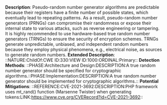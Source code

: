 **Description**: Pseudo-random number generator algorithms are predictable because their registers have a finite number of possible states, which eventually lead to repeating patterns. As a result, pseudo-random number generators (PRNGs) can compromise their randomness or expose their internal state to various attacks, such as reverse engineering or tampering. It is highly recommended to use hardware-based true random number generators (TRNGs) to ensure the security of encryption schemes. TRNGs generate unpredictable, unbiased, and independent random numbers because they employ physical phenomena, e.g., electrical noise, as sources to generate random numbers.
**Extended Description**: ::NATURE:ChildOf:CWE ID:330:VIEW ID:1000:ORDINAL:Primary::
**Detection Methods**: ::PHASE:Architecture and Design:DESCRIPTION:A true random number generator should be specified for cryptographic algorithms.::PHASE:Implementation:DESCRIPTION:A true random number generator should be implemented for cryptographic algorithms.::
**Potential Mitigations**: ::REFERENCE:CVE-2021-3692:DESCRIPTION:PHP framework uses mt_rand() function (Marsenne Twister) when generating tokens:LINK:https://www.cve.org/CVERecord?id=CVE-2021-3692::